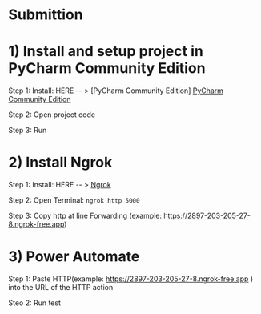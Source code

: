 # Submittion

# 1) Install and setup project in PyCharm Community Edition
Step 1: Install: HERE -- > [PyCharm Community Edition] [PyCharm Community Edition](https://www.jetbrains.com/pycharm/download/?section=windows#section=windows)

Step 2: Open project code

Step 3: Run 

# 2) Install Ngrok 
Step 1: Install: HERE -- > [Ngrok](https://download.ngrok.com/windows)

Step 2: Open Terminal: ``` ngrok http 5000 ```

Step 3: Copy http at line Forwarding (example: https://2897-203-205-27-8.ngrok-free.app) 

# 3) Power Automate

Step 1: Paste HTTP(example: https://2897-203-205-27-8.ngrok-free.app ) into the URL of the HTTP action

Steo 2: Run test


